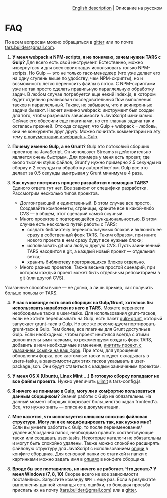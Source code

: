 <p align="right">
<a href="../en/faq.md">English description</a> | Описание на русском
</p>

# FAQ

По всем вопросам можно обращаться в [gitter](https://gitter.im/tars/tars?utm_source=badge&utm_medium=badge&utm_campaign=pr-badge) или по почте [tars.builder@gmail.com](mailto:tars.builder@gmail.com).

1. **У меня webpack и NPM-scripts, я не понимаю, зачем нужен TARS с Gulp?**
Для всего есть свой инструмент. Естественно, можно извернуться и для всех своих задач использовать только NPM-scripts. Но Gulp — это не только таск-менеджер (что уже делает его на одну ступень выше по удобству, чем NPM-скрипты), но и возможность легко переносить файлы в поток. С NPM-скриптами уже не так просто сделать правильную параллельную обработку задач. В любом случае потребуется еще некий index.js, в котором будет отдельно реализован последовательный flow выполнения тасков и параллельный. Также, не забываем, что и асинхронные задачи бывают.
Насчет именно webpack: инструмент был создан для того, чтобы разрешать зависимости в JavaScript изначально. Сейчас его обвесили еще плагинами, но его главная задача так и осталась прежней. Отсюда следует, что Gulp + webpack = любовь, они не конкуренты друг другу.
Можно почитать комментарии на эту тему [в документации к webpack + Gulp](http://webpack.github.io/docs/usage-with-gulp.html).

2. **Почему именно Gulp, а не Grunt?**
Gulp это потоковый сборщик проектов на JavaScript. Он использует Streams и действительно является очень быстрым. Для примера у меня есть проект, где около тысячи stylus файлов, Grunt'у нужно примерно 2.5 секунды на сборку и 2 секунды на обработку autoprefixer'ом. Gulp все это делает за 0.5 секунды выигрывая у Grunt минимум в 4 раза.

3. **Как лучше построить процесс разработки с помощью TARS?**
Единого ответа тут нет. Все зависит от специфики разработки. Рассмотрим несколько типов проектов.
    * Долгоиграющий и единственный. В этом случае все просто. Создавайте компоненты, страницы, храните все в какой-либо CVS — в общем, этот сценарий самый скучный.
    * Много проектов с повторяющейся функциональностью. В этом случае есть несколько путей работы с TARS:
        - создать библиотеку переиспользуемых блоков и включить ее сразу в собственный форк TARS. Таким образом, при ините нового проекта в нем сразу будут все нужные блоки;
        - использовать git или любую другую CVS. Пусть заиниченный TARS находится в git, а каждый новый проект — отдельная ветка;
        - хранить библиотеку повторяющихся блоков отдельно.
    * Много разных проектов. Также весьма простой сценарий, при котором каждый проект может быть отдельным репозиторием в git (или другой CVS).

Указанные способы выше — не догма, а лишь пример, как получить больше пользы от TARS.

4. **У нас в команде есть свой сборщик на Gulp/Grunt, хотелось бы использовать наработки из него в TARS.**
Можете перенести необходимые таски в user-tasks. Для использования grunt-тасков, если не хотите переписывать на Gulp, есть пакет [gulp-grunt](https://www.NPMjs.com/package/gulp-grunt), который запускает grunt-таск в Gulp. Но все же рекомендуем портировать grunt-таск в Gulp. Тем более, все плагины для Grunt доступны в Gulp. Если необходимо, чтобы проект инитился всегда с этими дополнительными тасками, то рекомендуем создать форк TARS, добавить в нем необходимые изменения, [инитить проект, с указанием ссылки на ваш форк](https://github.com/tars/tars-cli/blob/master/docs/ru/commands.md#tars-init). При этом, для упрощения обновления форка, все кастомные таски следует складывать в users-tasks, а зависимости для этих тасков указывать в user-package.json. Они будут ставиться с каждым заиниченым проектом.

5. **У меня OS X (Ubuntu, Linux Mint ...) В готовую сборку попадают не все файлы проекта.**
Нужно увеличить [ulimit](options.md#ulimit) в tars-config.js

6. **Я ничего не понимаю в Gulp, могу ли я комфортно пользоваться данным сборщиком?**
Знания работы с Gulp не обязательны. На данный момент сборщик покрывает большинство задач frontend'а. Все, что нужно знать — описано в документации.

7. **Мне кажется, что используется слишком сложная файловая структура. Могу ли я ее модифицировать так, как нужно мне?**
Если вы умеете работать с Gulp, то после переименования/удаления/создания папок, необходимо править соответсвующие таски или [создавать user-tasks](tasks.md). Некоторые каталоги не обязательны и могут быть спокойно удалены.
Также можно спокойно расширять файловую структуру для JavaScript с использованием [опции](options.md#jspathstoconcatbeforemodulesjs-%D0%B8-jspathstoconcataftermodulesjs) в конфиге сборщика.
Для основной папки со статикой и папки с картинками можно задать имя в [опциях](options.md#fs) в конфиге сборщика.

8. **Вроде бы все поставилось, но ничего не работает. Что делать? У меня Windows (7, 8, 10)**
Скорее всего не все зависимости поставились. Запустите команду `NPM i` еще раз.
Если в результате выполнения данной команды есть ошибки, то большая просьба прислать их на почту ([tars.builder@gmail.com](mailto:tars.builder@gmail.com)) или в [gitter](https://gitter.im/tars/tars?utm_source=badge&utm_medium=badge&utm_campaign=pr-badge).
